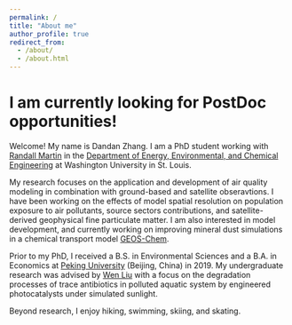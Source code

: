 ```yaml
---
permalink: /
title: "About me"
author_profile: true
redirect_from: 
  - /about/
  - /about.html
---
```


I am currently looking for PostDoc opportunities!
=======

Welcome! My name is Dandan Zhang. I am a PhD student working with [Randall Martin](https://sites.wustl.edu/acag/) in the [Department of Energy, Environmental, and Chemical Engineering](https://eece.wustl.edu/index.html) at Washington University in St. Louis.

My research focuses on the application and development of air quality modeling in combination with ground-based and satellite obseravtions. I have been working on the effects of model spatial resolution on population exposure to air pollutants, source sectors contributions, and satellite-derived geophysical fine particulate matter. I am also interested in model development, and currently working on improving mineral dust simulations in a chemical transport model [GEOS-Chem](https://geoschem.github.io/index.html).

Prior to my PhD, I received a B.S. in Environmental Sciences and a B.A. in Economics at [Peking University](https://english.pku.edu.cn/) (Beijing, China) in 2019. My undergraduate research was advised by [Wen Liu](https://scholar.google.com.hk/citations?user=ArwW7qgAAAAJ&hl=zh-CN) with a focus on the degradation processes of trace antibiotics in polluted aquatic system by engineered photocatalysts under simulated sunlight.

Beyond research, I enjoy hiking, swimming, skiing, and skating.